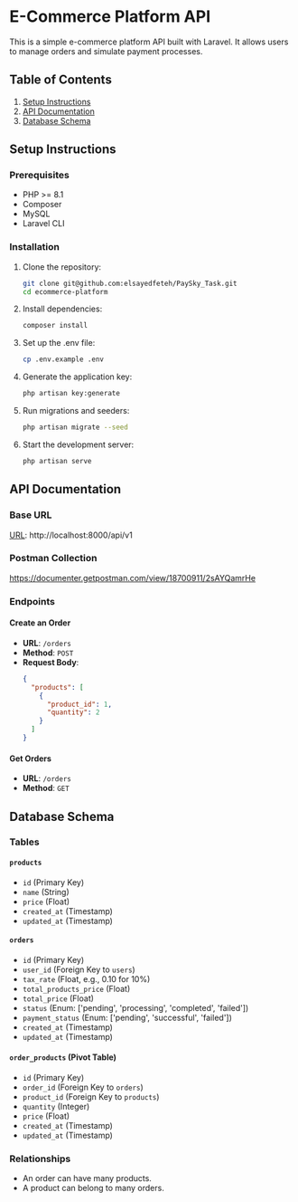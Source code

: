 # E-Commerce Platform API

This is a simple e-commerce platform API built with Laravel. It allows users to manage orders and simulate payment processes.

## Table of Contents
1. [Setup Instructions](#setup-instructions)
2. [API Documentation](#api-documentation)
3. [Database Schema](#database-schema)

## Setup Instructions

### Prerequisites
- PHP >= 8.1
- Composer
- MySQL
- Laravel CLI

### Installation
1. Clone the repository:
   ```bash
   git clone git@github.com:elsayedfeteh/PaySky_Task.git
   cd ecommerce-platform
2. Install dependencies:
   ```bash
   composer install
3. Set up the .env file:
   ```bash
   cp .env.example .env
4. Generate the application key:
   ```bash
   php artisan key:generate
5. Run migrations and seeders:
   ```bash
   php artisan migrate --seed
6. Start the development server:
   ```bash
   php artisan serve
## API Documentation

### Base URL
[URL](http://localhost:8000/api/v1): http://localhost:8000/api/v1

### Postman Collection
https://documenter.getpostman.com/view/18700911/2sAYQamrHe

### Endpoints

#### Create an Order
- **URL**: `/orders`
- **Method**: `POST`
- **Request Body**:
  ```json
  {
    "products": [
      {
        "product_id": 1,
        "quantity": 2
      }
    ]
  }

#### Get Orders
- **URL**: `/orders`
- **Method**: `GET`

## Database Schema

### Tables

#### `products`
- `id` (Primary Key)
- `name` (String)
- `price` (Float)
- `created_at` (Timestamp)
- `updated_at` (Timestamp)

#### `orders`
- `id` (Primary Key)
- `user_id` (Foreign Key to `users`)
- `tax_rate` (Float, e.g., 0.10 for 10%)
- `total_products_price` (Float)
- `total_price` (Float)
- `status` (Enum: ['pending', 'processing', 'completed', 'failed'])
- `payment_status` (Enum: ['pending', 'successful', 'failed'])
- `created_at` (Timestamp)
- `updated_at` (Timestamp)

#### `order_products` (Pivot Table)
- `id` (Primary Key)
- `order_id` (Foreign Key to `orders`)
- `product_id` (Foreign Key to `products`)
- `quantity` (Integer)
- `price` (Float)
- `created_at` (Timestamp)
- `updated_at` (Timestamp)

### Relationships
- An order can have many products.
- A product can belong to many orders.